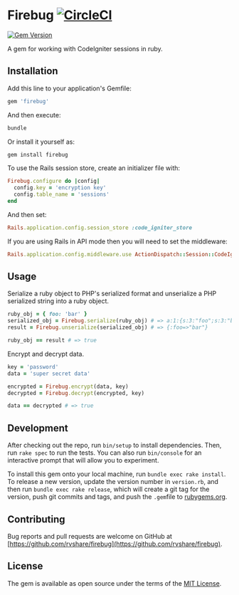 # Firebug [![CircleCI](https://circleci.com/gh/rvshare/firebug.svg?style=svg)](https://circleci.com/gh/rvshare/firebug)
[![Gem Version](https://badge.fury.io/rb/firebug.svg)](https://badge.fury.io/rb/firebug)

A gem for working with CodeIgniter sessions in ruby.

## Installation

Add this line to your application's Gemfile:

```ruby
gem 'firebug'
```

And then execute:

```bash
bundle
```

Or install it yourself as:

```bash
gem install firebug
```

To use the Rails session store, create an initializer file with:

```ruby
Firebug.configure do |config|
  config.key = 'encryption key'
  config.table_name = 'sessions'
end
```

And then set:

```ruby
Rails.application.config.session_store :code_igniter_store
```

If you are using Rails in API mode then you will need to set the middleware:

```ruby
Rails.application.config.middleware.use ActionDispatch::Session::CodeIgniterStore
```

## Usage

Serialize a ruby object to PHP's serialized format and unserialize a
PHP serialized string into a ruby object.

```ruby
ruby_obj = { foo: 'bar' }
serialized_obj = Firebug.serialize(ruby_obj) # => a:1:{s:3:"foo";s:3:"bar";}
result = Firebug.unserialize(serialized_obj) # => {:foo=>"bar"}

ruby_obj == result # => true
```

Encrypt and decrypt data.

```ruby
key = 'password'
data = 'super secret data'

encrypted = Firebug.encrypt(data, key)
decrypted = Firebug.decrypt(encrypted, key)

data == decrypted # => true
```

## Development

After checking out the repo, run `bin/setup` to install dependencies.
Then, run `rake spec` to run the tests. You can also run `bin/console`
for an interactive prompt that will allow you to experiment.

To install this gem onto your local machine, run `bundle exec rake install`.
To release a new version, update the version number in `version.rb`,
and then run `bundle exec rake release`, which will create a git tag for the
version, push git commits and tags, and push the `.gem`file to
[rubygems.org](https://rubygems.org).

## Contributing

Bug reports and pull requests are welcome on GitHub at
[https://github.com/rvshare/firebug](https://github.com/rvshare/firebug).

## License

The gem is available as open source under the terms of the
[MIT License](https://opensource.org/licenses/MIT).

